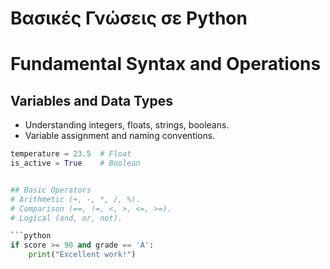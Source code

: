 # Βασικές Γνώσεις σε Python


# Fundamental Syntax and Operations

## Variables and Data Types
- Understanding integers, floats, strings, booleans.
- Variable assignment and naming conventions.

```python
temperature = 23.5  # Float
is_active = True    # Boolean


## Basic Operators
# Arithmetic (+, -, *, /, %).
# Comparison (==, !=, <, >, <=, >=).
# Logical (and, or, not).

```python
if score >= 90 and grade == 'A':
    print("Excellent work!")
